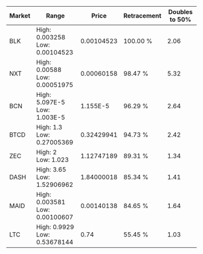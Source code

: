 | Market | Range | Price| Retracement | Doubles to 50% |
| --- | --- | --- | --- | --- |
| BLK | High: 0.003258<br />Low: 0.00104523 | 0.00104523 | 100.00 % | 2.06 |
| NXT | High: 0.00588<br />Low: 0.00051975 | 0.00060158 | 98.47 % | 5.32 |
| BCN | High: 5.097E-5<br />Low: 1.003E-5 | 1.155E-5 | 96.29 % | 2.64 |
| BTCD | High: 1.3<br />Low: 0.27005369 | 0.32429941 | 94.73 % | 2.42 |
| ZEC | High: 2<br />Low: 1.023 | 1.12747189 | 89.31 % | 1.34 |
| DASH | High: 3.65<br />Low: 1.52906962 | 1.84000018 | 85.34 % | 1.41 |
| MAID | High: 0.003581<br />Low: 0.00100607 | 0.00140138 | 84.65 % | 1.64 |
| LTC | High: 0.9929<br />Low: 0.53678144 | 0.74 | 55.45 % | 1.03 |
